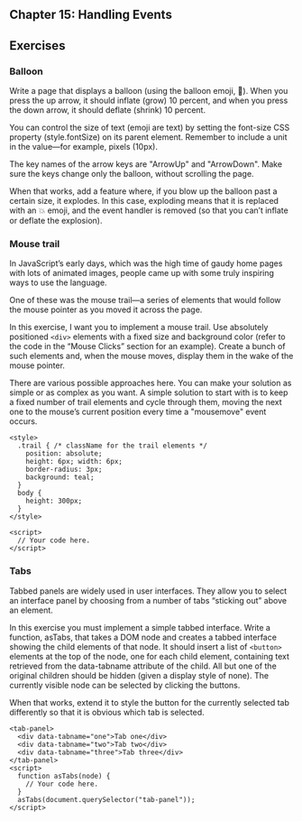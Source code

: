 ## Chapter 15: Handling Events
## Exercises
### Balloon
Write a page that displays a balloon (using the balloon emoji, 🎈). When you press the up arrow, it should inflate (grow) 10 percent, and when you press the down arrow, it should deflate (shrink) 10 percent.

You can control the size of text (emoji are text) by setting the font-size CSS property (style.fontSize) on its parent element. Remember to include a unit in the value—for example, pixels (10px).

The key names of the arrow keys are "ArrowUp" and "ArrowDown". Make sure the keys change only the balloon, without scrolling the page.

When that works, add a feature where, if you blow up the balloon past a certain size, it explodes. In this case, exploding means that it is replaced with an 💥 emoji, and the event handler is removed (so that you can’t inflate or deflate the explosion).

### Mouse trail
In JavaScript’s early days, which was the high time of gaudy home pages with lots of animated images, people came up with some truly inspiring ways to use the language.

One of these was the mouse trail—a series of elements that would follow the mouse pointer as you moved it across the page.

In this exercise, I want you to implement a mouse trail. Use absolutely positioned `<div>` elements with a fixed size and background color (refer to the code in the “Mouse Clicks” section for an example). Create a bunch of such elements and, when the mouse moves, display them in the wake of the mouse pointer.

There are various possible approaches here. You can make your solution as simple or as complex as you want. A simple solution to start with is to keep a fixed number of trail elements and cycle through them, moving the next one to the mouse’s current position every time a "mousemove" event occurs.

```
<style>
  .trail { /* className for the trail elements */
    position: absolute;
    height: 6px; width: 6px;
    border-radius: 3px;
    background: teal;
  }
  body {
    height: 300px;
  }
</style>

<script>
  // Your code here.
</script>
```

### Tabs
Tabbed panels are widely used in user interfaces. They allow you to select an interface panel by choosing from a number of tabs “sticking out” above an element.

In this exercise you must implement a simple tabbed interface. Write a function, asTabs, that takes a DOM node and creates a tabbed interface showing the child elements of that node. It should insert a list of `<button>` elements at the top of the node, one for each child element, containing text retrieved from the data-tabname attribute of the child. All but one of the original children should be hidden (given a display style of none). The currently visible node can be selected by clicking the buttons.

When that works, extend it to style the button for the currently selected tab differently so that it is obvious which tab is selected.

```
<tab-panel>
  <div data-tabname="one">Tab one</div>
  <div data-tabname="two">Tab two</div>
  <div data-tabname="three">Tab three</div>
</tab-panel>
<script>
  function asTabs(node) {
    // Your code here.
  }
  asTabs(document.querySelector("tab-panel"));
</script>
```